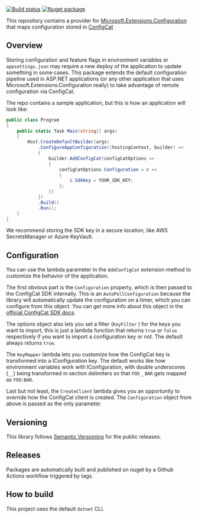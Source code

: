 [![Build status](https://github.com/musement/configcat-configuration-provider/actions/workflows/ci.yml/badge.svg)](https://github.com/musement/configcat-configuration-provider/actions/workflows/ci.yml) [![Nuget package](https://img.shields.io/nuget/vpre/Musement.Extensions.Configuration.ConfigCat.svg)](https://www.nuget.org/packages/Musement.Extensions.Configuration.ConfigCat/1.0.3)

This repository contains a provider for [Microsoft.Extensions.Configuration](https://www.nuget.org/packages/Microsoft.Extensions.Configuration/) that maps configuration stored in [ConfigCat](https://configcat.com/)

## Overview

Storing configuration and feature flags in environment variables or
`appsettings.json` may require a new deploy of the application to update
something in some cases. This package extends the default configuration
pipeline used in ASP.NET applications (or any other application that uses
Microsoft.Extensions.Configuration really) to take advantage of remote
configuration via ConfigCat.

The repo contains a sample application, but this is how an application will
look like:

```csharp
public class Program
{
    public static Task Main(string[] args)
    {
        Host.CreateDefaultBuilder(args)
            .ConfigureAppConfiguration((hostingContext, builder) =>
            {
                builder.AddConfigCat(configCatOptions =>
                {
                    configCatOptions.Configuration = c =>
                    {
                        c.SdkKey = YOUR_SDK_KEY;
                    };
                })
            })
            .Build()
            .Run();
    }
}
```

We recommend storing the SDK key in a secure location, like AWS SecretsManager
or Azure KeyVault.

## Configuration

You can use the lambda parameter in the `AddConfigCat` extension method to
customize the behavior of the application.

The first obvious part is the `Configuration` property, which is then passed
to the ConfigCat SDK internally. This is an `AutoPollConfiguration` because
the library will automatically update the configuration on a timer, which you
can configure from this object. You can get more info about this object in the
[official ConfigCat SDK docs](https://github.com/configcat/.net-sdk/).

The options object also lets you set a filter (`KeyFilter` ) for the keys you
want to import, this is just a lambda function that returns `true` or `false`
respectively if you want to import a configuration key or not.
The default always returns `true`.

The `KeyMapper` lambda lets you customize how the ConfigCat key is transformed
into a IConfiguration key. The default works like how environment variables
work with IConfiguration, with double underscores (`__`) being transformed in
section delimiters so that `FOO__BAR` gets mapped as `FOO:BAR`.

Last but not least, the `CreateClient` lambda gives you an opportunity to
override how the ConfigCat client is created.
The `Configuration` object from above is passed as the only parameter.

## Versioning

This library follows [Semantic Versioning](http://semver.org/spec/v2.0.0.html)
for the public releases.

## Releases
Packages are automatically built and published on nuget by a Github Actions
workflow triggered by tags.

## How to build

This project uses the default `dotnet` CLI.
